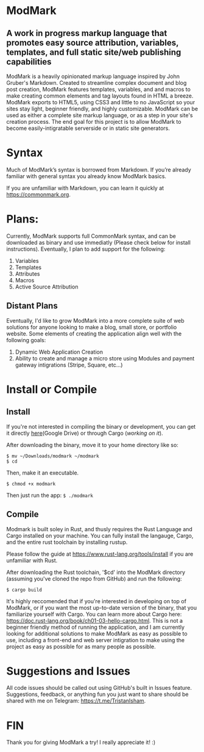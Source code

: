 # ModMark
## A work in progress markup language that promotes easy source attribution, variables, templates, and full static site/web publishing capabilities

ModMark is a heavily opinionated markup language inspired by John Gruber's Markdown. Created to streamline complex document and blog post creation, ModMark features templates, variables, and and macros to make creating common elements and tag layouts found in HTML a breeze. ModMark exports to HTML5, using CSS3 and little to no JavaScript so your sites stay light, beginner friendly, and highly customizable. ModMark can be used as either a complete site markup language, or as a step in your site's creation process. The end goal for this project is to allow ModMark to become easily-intigratable serverside or in static site generators. 

# Syntax

Much of ModMark’s syntax is borrowed from Markdown. If you’re already familiar with general syntax you already know ModMark basics. 

If you are unfamiliar with Markdown, you can learn it quickly at https://commonmark.org. 

# Plans:

Currently, ModMark supports full CommonMark syntax, and can be downloaded as binary and use immediatly (Please check below for install instructions). Eventually, I plan to add support for the following:

1. Variables
2. Templates
3. Attributes
4. Macros
5. Active Source Attribution

## Distant Plans
Eventually, I'd like to grow ModMark into a more complete suite of web solutions for anyone looking to make a blog, small store, or portfolio website. Some elements of creating the application align well with the following goals:
1. Dynamic Web Application Creation
2. Ability to create and manage a micro store using Modules and payment gateway intigrations (Stripe, Square, etc...)


# Install or Compile
## Install
If you're not interested in compiling the binary or development, you can get it directly [here](https://drive.google.com/file/d/13AnHSq_qWK5Y6DSKRHIPEm_lCoxOIF-k/view?usp=sharing)(Google Drive) or through Cargo (*working on it*).

After downloading the binary, move it to your home directory like so:
```
$ mv ~/Downloads/modmark ~/modmark
$ cd
```
Then, make it an executable.
```
$ chmod +x modmark
```
Then just run the app:
`$ ./modmark`

## Compile
Modmark is built soley in Rust, and thusly requires the Rust Language and Cargo installed on your machine. You can fully install the langauge, Cargo, and the entire rust toolchain by installing rustup. 

Please follow the guide at https://www.rust-lang.org/tools/install if you are unfamiliar with Rust.

After downloading the Rust toolchain, '$cd' into the ModMark directory (assuming you've cloned the repo from GitHub) and run the following:

```
$ cargo build
```

It's highly reccomended that if you're interested in developing on top of ModMark, or if you want the most up-to-date version of the binary, that you familiarize yourself with Cargo. You can learn more about Cargo here: https://doc.rust-lang.org/book/ch01-03-hello-cargo.html. This is not a beginner friendly method of running the application, and I am currently looking for additional solutions to make ModMark as easy as possible to use, including a front-end and web server intigration to make using the project as easy as possible for as many people as possible.

# Suggestions and Issues
All code issues should be called out using GitHub's built in Issues feature. Suggestions, feedback, or anything fun you just want to share should be shared with me on Telegram: https://t.me/TristanIsham.

# FIN
Thank you for giving ModMark a try! I really appreciate it! :) 




<!--
## Unique Syntax
### WiP
 ### Variables 
Are you ever writing a story and after 2,000 words realize that you’ve been misspelling your main source’s employer? Have you ever published a post only to realize that you mistyped a name in one or two places?

Sure, these errors could be fixed through keyboard shortcuts and manual labor, but ctrl+f is notoriously finicky, and nobody wants to have to crawl through even more text right before their deadline. That’s where ModMark’s variable system comes in. 

You can declare a variable at the beginning of your document like so:

<{foo}[bar]>

Whereas “foo” is the variable and “bar” is the content. In Rust or JavaScript this would look like:

let foo = bar;

You can call your variable anywhere in the document with this syntax:

<{foo}/>

A working example of this could look like:

<{name}[Reggie]>

//—Snip—

My source, <{name}/> is a great grandmother! -->

